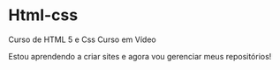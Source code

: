 # Html-css
 Curso de HTML 5 e Css Curso em Vídeo

 Estou aprendendo a criar sites e agora vou gerenciar meus repositórios!
